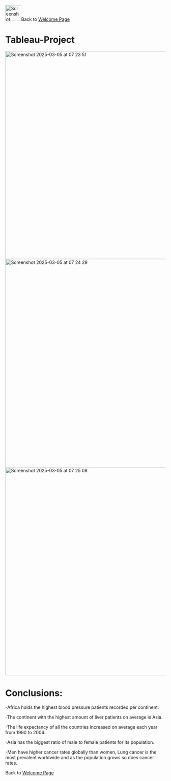<img width="50" alt="Screenshot 2025-03-05 at 07 38 04" src="https://github.com/user-attachments/assets/9661612c-37ea-4a50-a17b-25601a8b7a94" />Back to [Welcome Page](https://adambouzgan.github.io/Welcome-To-My-Portfolio/)

# Tableau-Project

<img width="654" alt="Screenshot 2025-03-05 at 07 23 51" src="https://github.com/user-attachments/assets/b63d6b53-6a6f-4b12-86c8-358acfcd6e24" />



<img width="655" alt="Screenshot 2025-03-05 at 07 24 29" src="https://github.com/user-attachments/assets/9ef4cf07-2c3c-4b22-be27-22ae0efbabf6" />
<img width="655" alt="Screenshot 2025-03-05 at 07 25 08" src="https://github.com/user-attachments/assets/72761d6a-7fe8-4854-aed0-d6efa7446188" />



# Conclusions:

-Africa holds the highest blood pressure patients recorded per continent.

-The continent with the highest amount of liver patients on average is Asia.

-The life expectancy of all the countries increased on average each year from 1990 to 2004.

-Asia has the biggest ratio of male to female patients for its population.

-Men have higher cancer rates globally than women, Lung cancer is the most prevalent worldwide and as the population grows so does cancer rates.


Back to [Welcome Page](https://adambouzgan.github.io/Welcome-To-My-Portfolio/)
